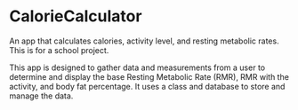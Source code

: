 # CalorieCalculator
An app that calculates calories, activity level, and resting metabolic rates. This is for a school project.

This app is designed to gather data and measurements from a user to determine and display the base Resting Metabolic Rate (RMR), RMR with the activity, and body fat percentage. It uses a class and database to store and manage the data.
